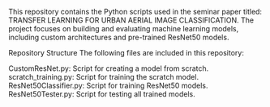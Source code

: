 This repository contains the Python scripts used in the seminar paper titled: TRANSFER LEARNING FOR URBAN AERIAL
IMAGE CLASSIFICATION. The project focuses on building and evaluating machine learning models, including custom architectures and pre-trained ResNet50 models.

Repository Structure
The following files  are included in this repository:

CustomResNet.py: Script for creating a model from scratch.
scratch_training.py: Script for training the scratch model.
ResNet50Classifier.py: Script for training ResNet50 models.
ResNet50Tester.py: Script for testing all trained models.
